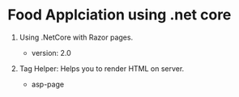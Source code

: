 # Food Applciation using .net core

1. Using .NetCore with Razor pages.
	* version: 2.0
	
2. Tag Helper: Helps you to render HTML on server.
	* asp-page	